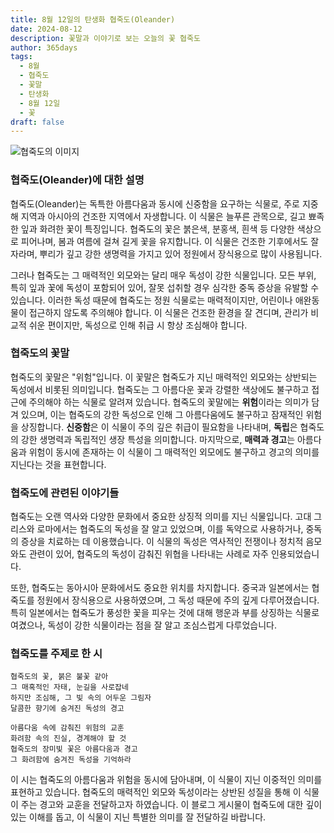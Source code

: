 ```yaml
---
title: 8월 12일의 탄생화 협죽도(Oleander)
date: 2024-08-12
description: 꽃말과 이야기로 보는 오늘의 꽃 협죽도
author: 365days
tags:
  - 8월
  - 협죽도
  - 꽃말
  - 탄생화
  - 8월 12일
  - 꽃
draft: false
---
```



![협죽도의 이미지](https://cdn.pixabay.com/photo/2022/08/25/11/47/red-oleander-7410079_640.jpg#center)


### 협죽도(Oleander)에 대한 설명

협죽도(Oleander)는 독특한 아름다움과 동시에 신중함을 요구하는 식물로, 주로 지중해 지역과 아시아의 건조한 지역에서 자생합니다. 이 식물은 늘푸른 관목으로, 길고 뾰족한 잎과 화려한 꽃이 특징입니다. 협죽도의 꽃은 붉은색, 분홍색, 흰색 등 다양한 색상으로 피어나며, 봄과 여름에 걸쳐 길게 꽃을 유지합니다. 이 식물은 건조한 기후에서도 잘 자라며, 뿌리가 깊고 강한 생명력을 가지고 있어 정원에서 장식용으로 많이 사용됩니다.

그러나 협죽도는 그 매력적인 외모와는 달리 매우 독성이 강한 식물입니다. 모든 부위, 특히 잎과 꽃에 독성이 포함되어 있어, 잘못 섭취할 경우 심각한 중독 증상을 유발할 수 있습니다. 이러한 독성 때문에 협죽도는 정원 식물로는 매력적이지만, 어린이나 애완동물이 접근하지 않도록 주의해야 합니다. 이 식물은 건조한 환경을 잘 견디며, 관리가 비교적 쉬운 편이지만, 독성으로 인해 취급 시 항상 조심해야 합니다.

### 협죽도의 꽃말

협죽도의 꽃말은 "위험"입니다. 이 꽃말은 협죽도가 지닌 매력적인 외모와는 상반되는 독성에서 비롯된 의미입니다. 협죽도는 그 아름다운 꽃과 강렬한 색상에도 불구하고 접근에 주의해야 하는 식물로 알려져 있습니다. 협죽도의 꽃말에는 **위험**이라는 의미가 담겨 있으며, 이는 협죽도의 강한 독성으로 인해 그 아름다움에도 불구하고 잠재적인 위험을 상징합니다. **신중함**은 이 식물이 주의 깊은 취급이 필요함을 나타내며, **독립**은 협죽도의 강한 생명력과 독립적인 생장 특성을 의미합니다. 마지막으로, **매력과 경고**는 아름다움과 위험이 동시에 존재하는 이 식물이 그 매력적인 외모에도 불구하고 경고의 의미를 지닌다는 것을 표현합니다.

### 협죽도에 관련된 이야기들

협죽도는 오랜 역사와 다양한 문화에서 중요한 상징적 의미를 지닌 식물입니다. 고대 그리스와 로마에서는 협죽도의 독성을 잘 알고 있었으며, 이를 독약으로 사용하거나, 중독의 증상을 치료하는 데 이용했습니다. 이 식물의 독성은 역사적인 전쟁이나 정치적 음모와도 관련이 있어, 협죽도의 독성이 감춰진 위협을 나타내는 사례로 자주 인용되었습니다.

또한, 협죽도는 동아시아 문화에서도 중요한 위치를 차지합니다. 중국과 일본에서는 협죽도를 정원에서 장식용으로 사용하였으며, 그 독성 때문에 주의 깊게 다루어졌습니다. 특히 일본에서는 협죽도가 풍성한 꽃을 피우는 것에 대해 행운과 부를 상징하는 식물로 여겼으나, 독성이 강한 식물이라는 점을 잘 알고 조심스럽게 다루었습니다.

### 협죽도를 주제로 한 시


	협죽도의 꽃, 붉은 불꽃 같아
	그 매혹적인 자태, 눈길을 사로잡네
	하지만 조심해, 그 빛 속의 어두운 그림자
	달콤한 향기에 숨겨진 독성의 경고
	
	아름다움 속에 감춰진 위험의 교훈
	화려함 속의 진실, 경계해야 할 것
	협죽도의 장미빛 꽃은 아름다움과 경고
	그 화려함에 숨겨진 독성을 기억하라

이 시는 협죽도의 아름다움과 위험을 동시에 담아내며, 이 식물이 지닌 이중적인 의미를 표현하고 있습니다. 협죽도의 매력적인 외모와 독성이라는 상반된 성질을 통해 이 식물이 주는 경고와 교훈을 전달하고자 하였습니다. 이 블로그 게시물이 협죽도에 대한 깊이 있는 이해를 돕고, 이 식물이 지닌 특별한 의미를 잘 전달하길 바랍니다.